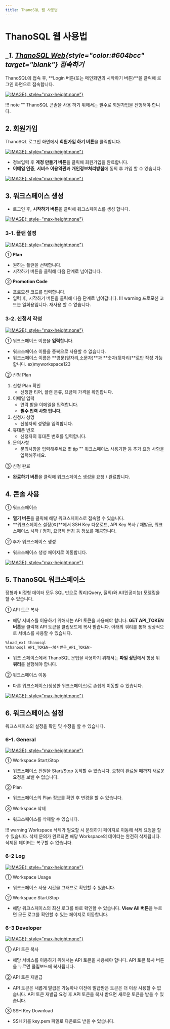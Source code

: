 ```yaml
---
title: ThanoSQL 웹 사용법
---
```


# __ThanoSQL 웹 사용법__

## __1. [ThanoSQL Web](https://www.thanosql.ai/){style="color:#604bcc" target="_blank"} 접속하기__

ThanoSQL에 접속 후, **Login 버튼(또는 메인화면의 시작하기 버튼)**을 클릭해 로그인 화면으로 접속합니다.

[![IMAGE](/ko/img/getting_started/img0.png){: style="max-height:none"}](/ko/img/getting_started/img0.png)

!!! note ""
      ThanoSQL 콘솔을 사용 하기 위해서는 필수로 회원가입을 진행해야 합니다.


## __2. 회원가입__

ThanoSQL 로그인 화면에서 **회원가입 하기 버튼**을 클릭합니다.

[![IMAGE](/ko/img/getting_started/img1.png){: style="max-height:none"}](/ko/img/getting_started/img1.png)

- 정보입력 후 **계정 만들기 버튼**을 클릭해 회원가입을 완료합니다.
- **이메일 인증**, **서비스 이용약관**과 **개인정보처리방침**에 동의 후 가입 할 수 있습니다.

[![IMAGE](/ko/img/getting_started/img2.png){: style="max-height:none"}](/ko/img/getting_started/img2.png)

## __3. 워크스페이스 생성__

- 로그인 후, **시작하기 버튼**을 클릭해 워크스페이스를 생성 합니다.

[![IMAGE](/ko/img/getting_started/img3.png){: style="max-height:none"}](/ko/img/getting_started/img3.png)

### __3-1. 플랜 설정__

[![IMAGE](/ko/img/getting_started/img4.png){: style="max-height:none"}](/ko/img/getting_started/img4.png)

① **Plan**

- 원하는 플랜을 선택합니다.
- 시작하기 버튼을 클릭해 다음 단계로 넘어갑니다.

② **Promotion Code**

- 프로모션 코드를 입력합니다.
- 입력 후, 시작하기 버튼을 클릭해 다음 단계로 넘어갑니다.
!!! warning
      프로모션 코드는 일회용입니다. 재사용 할 수 없습니다.

### __3-2. 신청서 작성__

[![IMAGE](/ko/img/getting_started/img5.png){: style="max-height:none"}](/ko/img/getting_started/img5.png)

① 워크스페이스 이름을 **입력**합니다.

- 워크스페이스 이름을 중복으로 사용할 수 없습니다.
- 워크스페이스 이름은 **영문(앞자리,소문자)**과 **숫자(뒷자리)**로만 작성 가능합니다. ex)myworkspace123

② 신청 Plan

1. 신청 Plan 확인
      - 신청한 티어, 플랜 분류, 요금제 가격을 확인합니다.
2. 이메일 입력
      - 연락 받을 이메일을 입력합니다.
      - **필수 입력 사항 입니다.**
3. 신청자 성명
      - 신청자의 성명을 입력합니다.
4. 휴대폰 번호
      - 신청자의 휴대폰 번호를 입력합니다.
5. 문의사항
      - 문의사항을 입력해주세요
!!! tip ""
      워크스페이스 사용기한 등 추가 요청 사항을 입력해주세요.

③ 신청 완료

- **완료하기 버튼**을 클릭해 워크스페이스 생성을 요청 / 완료합니다.

## __4. 콘솔 사용__

① 워크스페이스

- **열기 버튼**을 클릭해 해당 워크스페이스로 접속할 수 있습니다.
- **워크스페이스 설정(⚙️)**에서 SSH Key 다운로드, API Key 복사 / 재발급, 워크스페이스 시작 / 정지, 요금제 변경 등 정보를 제공합니다.

② 추가 워크스페이스 생성

- 워크스페이스 생성 페이지로 이동합니다.

[![IMAGE](/ko/img/getting_started/img6.png){: style="max-height:none"}](/ko/img/getting_started/img6.png)

## __5. ThanoSQL 워크스페이스__

정형과 비정형 데이터 모두 SQL 만으로 쿼리(Query, 질의)와 AI(인공지능) 모델링을 할 수 있습니다.

① API 토큰 복사

- 해당 서비스를 이용하기 위해서는 API 토큰을 사용해야 합니다. **GET API_TOKEN 버튼**을 클릭해 API 토큰을 클립보드에 복사 받습니다. 아래의 쿼리를 통해 정상적으로 서비스를 사용할 수 있습니다.
```sql
%load_ext thanosql
%thanosql API_TOKEN=<복사받은_API_TOKEN>
```
- 워크 스페이스에서 ThanoSQL 문법을 사용하기 위해서는 **파일 상단**에서 항상 위 **쿼리**를 실행해야 합니다.

② 워크스페이스 이동

- 다른 워크스페이스(생성한 워크스페이스)로 손쉽게 이동할 수 있습니다.

[![IMAGE](/ko/img/getting_started/img7.png){: style="max-height:none"}](/ko/img/getting_started/img7.png)

## __6. 워크스페이스 설정__

워크스페이스의 설정을 확인 및 수정을 할 수 있습니다.

### __6-1. General__

[![IMAGE](/ko/img/getting_started/img10.png){: style="max-height:none"}](/ko/img/getting_started/img10.png)

① Workspace Start/Stop

- 워크스페이스 전원을 Start/Stop 동작할 수 있습니다. 요청이 완료될 때까지 새로운 요청을 보낼 수 없습니다.

② Plan

- 워크스페이스의 Plan 정보를 확인 후 변경을 할 수 있습니다.

③ Workspace 삭제

- 워크스페이스를 삭제할 수 있습니다.

!!! warning
      Workspace 삭제가 필요할 시 문의하기 페이지로 이동해 삭제 요청을 할 수 있습니다. 삭제 문의가 완료되면 해당 Workspace의 데이터는 완전히 삭제됩니다. 삭제된 데이터는 복구할 수 없습니다.

### __6-2 Log__

[![IMAGE](/ko/img/getting_started/img11.png){: style="max-height:none"}](/ko/img/getting_started/img11.png)

① Workspace Usage

- 워크스페이스 사용 시간을 그래프로 확인할 수 있습니다.

② Workspace Start/Stop

- 해당 워크스페이스의 최신 로그를 바로 확인할 수 있습니다. **View All 버튼**을 누르면 모든 로그를 확인할 수 있는 페이지로 이동합니다.

### __6-3 Developer__

[![IMAGE](/ko/img/getting_started/img12.png){: style="max-height:none"}](/ko/img/getting_started/img12.png)

① API 토큰 복사

- 해당 서비스를 이용하기 위해서는 API 토큰을 사용해야 합니다. API 토큰 복사 버튼을 누르면 클립보드에 복사됩니다. 

② API 토큰 재발급

- API 토큰은 새롭게 발급은 가능하나 이전에 발급받은 토큰은 더 이상 사용할 수 없습니다. API 토큰 재발급 요청 후 API 토큰을 복사 받으면 새로운 토큰을 받을 수 있습니다.

③ SSH Key Download

- SSH 키를 key.pem 파일로 다운로드 받을 수 있습니다.
